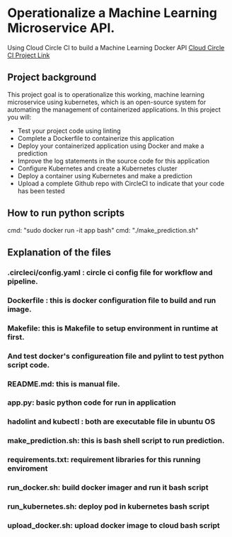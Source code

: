 # Operationalize a Machine Learning Microservice API.
Using Cloud Circle CI to build a Machine Learning Docker API
[Cloud Circle CI Project Link](https://app.circleci.com/pipelines/github/davincizhao/operationalize_ML_Microservice_API)
## Project background
This project goal is to operationalize this working, machine learning microservice using kubernetes, which is an open-source system for automating the management of containerized applications. In this project you will:

- Test your project code using linting
- Complete a Dockerfile to containerize this application
- Deploy your containerized application using Docker and make a prediction
- Improve the log statements in the source code for this application
- Configure Kubernetes and create a Kubernetes cluster
- Deploy a container using Kubernetes and make a prediction
- Upload a complete Github repo with CircleCI to indicate that your code has been tested


## How to run python scripts
cmd: "sudo docker run -it app bash"
cmd: "./make_prediction.sh"

## Explanation of the files
### .circleci/config.yaml : circle ci config file for workflow and pipeline.
### Dockerfile : this is docker configuration file to build and run image.
### Makefile: this is Makefile to setup environment in runtime at first. 
### And test docker's configureation file and pylint to test python script code.
### README.md: this is manual file.
### app.py: basic python code for run in application
### hadolint and kubectl : both are executable file in ubuntu OS
### make_prediction.sh: this is bash shell script to run prediction.
### requirements.txt: requirement libraries for this running enviroment
### run_docker.sh: build docker imager and run it bash script
### run_kubernetes.sh: deploy pod in kubernetes bash script
### upload_docker.sh: upload docker image to cloud bash script




